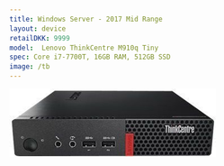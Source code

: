 ```yaml
--- 
title: Windows Server - 2017 Mid Range
layout: device
retailDKK: 9999
model:  Lenovo ThinkCentre M910q Tiny
spec: Core i7-7700T, 16GB RAM, 512GB SSD
image: /tb
---
```

![](2017-10-02-20-01-39.png)